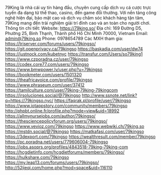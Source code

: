 79King là nhà cái uy tín hàng đầu, chuyên cung cấp dịch vụ cá cược trực tuyến đa dạng từ thể thao, casino, đến game đổi thưởng. Với nền tảng công nghệ hiện đại, bảo mật cao và dịch vụ chăm sóc khách hàng tận tâm, 79King mang đến trải nghiệm giải trí đỉnh cao và an toàn cho người chơi.
Thông tin chi tiết:
Website: https://79king.so/
Địa chỉ: 169 Đường D5, Phường 25, Bình Thạnh, Thành phố Hồ Chí Minh 70000, Vietnam
Email: admin@79king.so
Phone: 0978654789
Các MXH tham gia:
https://triserver.com/forums/users/79kingso/ 
https://git.openprivacy.ca/79kingso 
https://baskadia.com/user/dw74 
https://justnock.com/kubetnyc 
https://transfur.com/Users/so79king1 
https://www.czporadna.cz/user/79kingso 
https://codex.core77.com/users/79kingso 
https://www.bmwpower.lv/user.php?u=79kingso 
https://bookmeter.com/users/1501320 
https://theafricavoice.com/profile/79kingso 
https://www.phraseum.com/user/37412 
https://tamilculture.com/user/79king-79king-79kingcom 
https://irsoluciones.social/@79kingso 
http://www.ssnote.net/link?q=https://79kingso.nyc/ 
https://faqrak.pl/profile/user/79kingso 
https://www.iotappstory.com/community/members/79kingso 
http://phpbt.online.fr/profile.php?mode=view&uid=18992 
https://allmynursejobs.com/author/79kingso/ 
https://thesciencepolicyforum.org/users/79kingso/ 
https://www.vevioz.com/79kingso 
https://www.webwiki.ch/79king.so 
https://mstdn.social/@79kingso 
https://matkafasi.com/user/79kingso 
https://3dexport.com/79kingso 
https://wealthresult.com/member/79kingso 
https://pc.poradna.net/users/779606004-79kingso 
https://jobs.asoprs.org/profiles/4843518-79king-79king-com 
https://hcgdietinfo.com/hcgdietforums/members/79kingso/ 
https://hulkshare.com/79kingso 
https://my.leap13.com/forums/users/79kingso/ 
http://52jieqi.com/home.php?mod=space&uid=116110 

